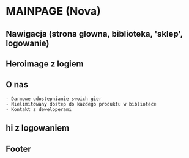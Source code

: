 # MAINPAGE (Nova)

## Nawigacja (strona glowna, biblioteka, 'sklep', logowanie)

## Heroimage z logiem

## O nas

    - Darmowe udostepnianie swoich gier
    - Nielimitowany dostep do kazdego produktu w bibliotece
    - Kontakt z deweloperami

## hi z logowaniem

## Footer
